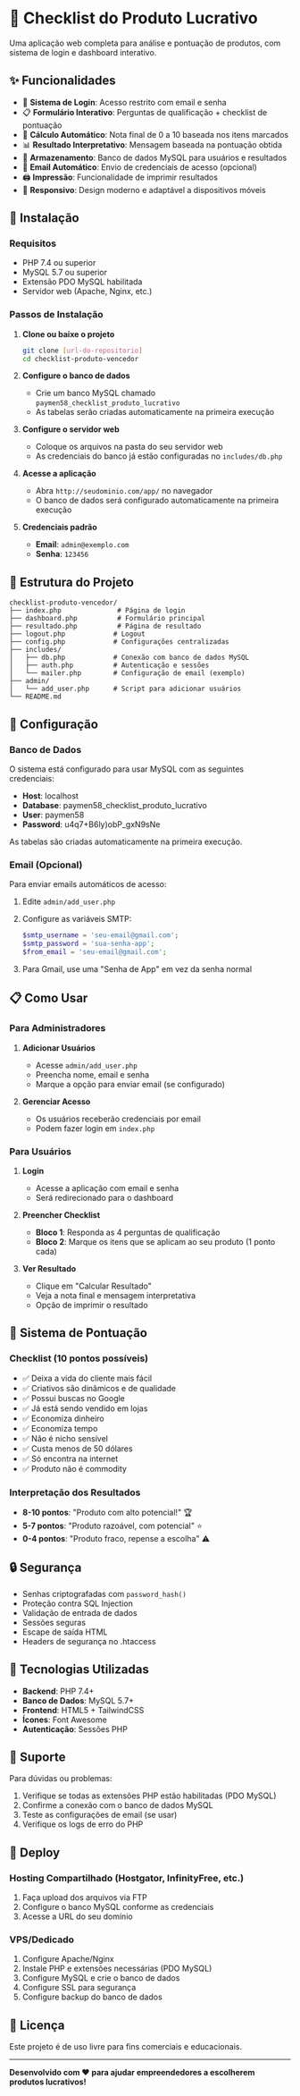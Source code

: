 # 🎯 Checklist do Produto Lucrativo

Uma aplicação web completa para análise e pontuação de produtos, com sistema de login e dashboard interativo.

## ✨ Funcionalidades

- 🔐 **Sistema de Login**: Acesso restrito com email e senha
- 📋 **Formulário Interativo**: Perguntas de qualificação + checklist de pontuação
- 🧮 **Cálculo Automático**: Nota final de 0 a 10 baseada nos itens marcados
- 📊 **Resultado Interpretativo**: Mensagem baseada na pontuação obtida
- 💾 **Armazenamento**: Banco de dados MySQL para usuários e resultados
- 📧 **Email Automático**: Envio de credenciais de acesso (opcional)
- 🖨️ **Impressão**: Funcionalidade de imprimir resultados
- 📱 **Responsivo**: Design moderno e adaptável a dispositivos móveis

## 🚀 Instalação

### Requisitos
- PHP 7.4 ou superior
- MySQL 5.7 ou superior
- Extensão PDO MySQL habilitada
- Servidor web (Apache, Nginx, etc.)

### Passos de Instalação

1. **Clone ou baixe o projeto**
   ```bash
   git clone [url-do-repositorio]
   cd checklist-produto-vencedor
   ```

2. **Configure o banco de dados**
   - Crie um banco MySQL chamado `paymen58_checklist_produto_lucrativo`
   - As tabelas serão criadas automaticamente na primeira execução

3. **Configure o servidor web**
   - Coloque os arquivos na pasta do seu servidor web
   - As credenciais do banco já estão configuradas no `includes/db.php`

4. **Acesse a aplicação**
   - Abra `http://seudominio.com/app/` no navegador
   - O banco de dados será configurado automaticamente na primeira execução

5. **Credenciais padrão**
   - **Email**: `admin@exemplo.com`
   - **Senha**: `123456`

## 📁 Estrutura do Projeto

```
checklist-produto-vencedor/
├── index.php              # Página de login
├── dashboard.php          # Formulário principal
├── resultado.php          # Página de resultado
├── logout.php            # Logout
├── config.php            # Configurações centralizadas
├── includes/
│   ├── db.php            # Conexão com banco de dados MySQL
│   ├── auth.php          # Autenticação e sessões
│   └── mailer.php        # Configuração de email (exemplo)
├── admin/
│   └── add_user.php      # Script para adicionar usuários
└── README.md
```

## 🔧 Configuração

### Banco de Dados
O sistema está configurado para usar MySQL com as seguintes credenciais:
- **Host**: localhost
- **Database**: paymen58_checklist_produto_lucrativo
- **User**: paymen58
- **Password**: u4q7+B6ly)obP_gxN9sNe

As tabelas são criadas automaticamente na primeira execução.

### Email (Opcional)
Para enviar emails automáticos de acesso:

1. Edite `admin/add_user.php`
2. Configure as variáveis SMTP:
   ```php
   $smtp_username = 'seu-email@gmail.com';
   $smtp_password = 'sua-senha-app';
   $from_email = 'seu-email@gmail.com';
   ```

3. Para Gmail, use uma "Senha de App" em vez da senha normal

## 📋 Como Usar

### Para Administradores

1. **Adicionar Usuários**
   - Acesse `admin/add_user.php`
   - Preencha nome, email e senha
   - Marque a opção para enviar email (se configurado)

2. **Gerenciar Acesso**
   - Os usuários receberão credenciais por email
   - Podem fazer login em `index.php`

### Para Usuários

1. **Login**
   - Acesse a aplicação com email e senha
   - Será redirecionado para o dashboard

2. **Preencher Checklist**
   - **Bloco 1**: Responda as 4 perguntas de qualificação
   - **Bloco 2**: Marque os itens que se aplicam ao seu produto (1 ponto cada)

3. **Ver Resultado**
   - Clique em "Calcular Resultado"
   - Veja a nota final e mensagem interpretativa
   - Opção de imprimir o resultado

## 🎯 Sistema de Pontuação

### Checklist (10 pontos possíveis)
- ✅ Deixa a vida do cliente mais fácil
- ✅ Criativos são dinâmicos e de qualidade
- ✅ Possui buscas no Google
- ✅ Já está sendo vendido em lojas
- ✅ Economiza dinheiro
- ✅ Economiza tempo
- ✅ Não é nicho sensível
- ✅ Custa menos de 50 dólares
- ✅ Só encontra na internet
- ✅ Produto não é commodity

### Interpretação dos Resultados
- **8-10 pontos**: "Produto com alto potencial!" 🏆
- **5-7 pontos**: "Produto razoável, com potencial" ⭐
- **0-4 pontos**: "Produto fraco, repense a escolha" ⚠️

## 🔒 Segurança

- Senhas criptografadas com `password_hash()`
- Proteção contra SQL Injection
- Validação de entrada de dados
- Sessões seguras
- Escape de saída HTML
- Headers de segurança no .htaccess

## 🎨 Tecnologias Utilizadas

- **Backend**: PHP 7.4+
- **Banco de Dados**: MySQL 5.7+
- **Frontend**: HTML5 + TailwindCSS
- **Ícones**: Font Awesome
- **Autenticação**: Sessões PHP

## 📧 Suporte

Para dúvidas ou problemas:
1. Verifique se todas as extensões PHP estão habilitadas (PDO MySQL)
2. Confirme a conexão com o banco de dados MySQL
3. Teste as configurações de email (se usar)
4. Verifique os logs de erro do PHP

## 🚀 Deploy

### Hosting Compartilhado (Hostgator, InfinityFree, etc.)
1. Faça upload dos arquivos via FTP
2. Configure o banco MySQL conforme as credenciais
3. Acesse a URL do seu domínio

### VPS/Dedicado
1. Configure Apache/Nginx
2. Instale PHP e extensões necessárias (PDO MySQL)
3. Configure MySQL e crie o banco de dados
4. Configure SSL para segurança
5. Configure backup do banco de dados

## 📝 Licença

Este projeto é de uso livre para fins comerciais e educacionais.

---

**Desenvolvido com ❤️ para ajudar empreendedores a escolherem produtos lucrativos!** 